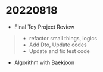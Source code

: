 # 20220818

- Final Toy Project Review
> - refactor small things, logics
> - Add Dto, Update codes
> - Update and fix test code

- Algorithm with Baekjoon
